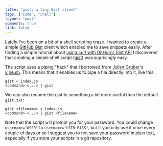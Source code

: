 ```yaml
---
title: "gist: a tiny Gist client"
tags: ["Code", "Shell"]
layout: "post"
comments: true
link: false
---
```


Lately I've been on a bit of a shell scripting craze. I wanted to create a simple [GitHub Gist](https://gist.github.com/) client which enabled me to save snippets easily. After finding a simple tutorial about [using curl with GitHub's Gist API](https://gist.github.com/caspyin/2288960) I discovered that creating a simple shell script ([gist](https://github.com/gummesson/dotfiles/blob/master/bin/gist)) was suprisingly easy.

The script uses a piping "hack" that I borrowed from [Julian Gruber](https://github.com/juliangruber)'s [vipe.sh](https://github.com/juliangruber/vipe). This means that it enables us to pipe a file directly into it, like this:

~~~ text
gist < index.js
<command> <...> | gist
~~~

We can also rename the gist to something a bit more useful than the default `gist.txt`:

~~~ text
gist <filename> < index.js
<command> <...> | gist <filename>
~~~

Note that the script will prompt you for your password. You could change `username="USER"` to `username="USER:PASS"`, but if you only use it once every couple of days or so I suggest you to not save your password in plain text, especially if you store your scripts in a git repository.
